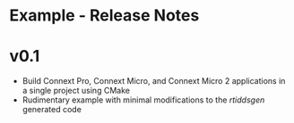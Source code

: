 # Example - Release Notes

# v0.1

- Build Connext Pro, Connext Micro, and Connext Micro 2 applications in a
  single project using CMake
- Rudimentary example with minimal modifications to the
  *rtiddsgen* generated code
